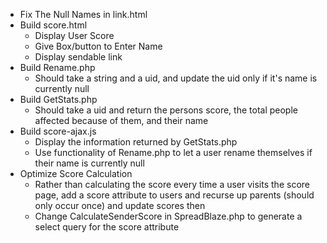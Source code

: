  - Fix The Null Names in link.html
 - Build score.html
   - Display User Score
   - Give Box/button to Enter Name
   - Display sendable link
 - Build Rename.php
   - Should take a string and a uid, and update the uid only if it's name is currently null
 - Build GetStats.php
   - Should take a uid and return the persons score, the total people affected because of them, and their name
 - Build score-ajax.js
   - Display the information returned by GetStats.php
   - Use functionality of Rename.php to let a user rename themselves if their name is currently null
 - Optimize Score Calculation
   - Rather than calculating the score every time a user visits the score page, add a score attribute to users and recurse up parents (should only occur once) and update scores then
   - Change CalculateSenderScore in SpreadBlaze.php to generate a select query for the score attribute
